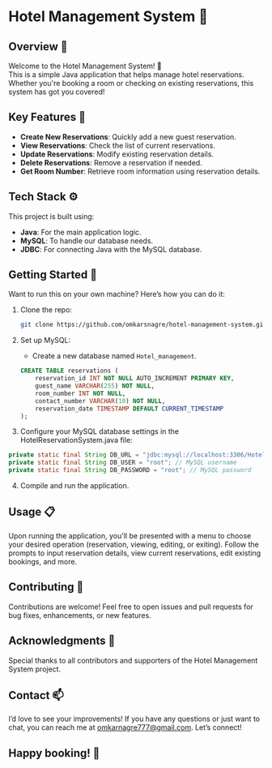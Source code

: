# Hotel Management System 🏨

## Overview 🌟
Welcome to the Hotel Management System! 🎉  
This is a simple Java application that helps manage hotel reservations.  
Whether you're booking a room or checking on existing reservations, this system has got you covered!

## Key Features 🔑
- **Create New Reservations**: Quickly add a new guest reservation.
- **View Reservations**: Check the list of current reservations.
- **Update Reservations**: Modify existing reservation details.
- **Delete Reservations**: Remove a reservation if needed.
- **Get Room Number**: Retrieve room information using reservation details.

## Tech Stack ⚙️
This project is built using:
- **Java**: For the main application logic.
- **MySQL**: To handle our database needs.
- **JDBC**: For connecting Java with the MySQL database.

## Getting Started 🚀
Want to run this on your own machine? Here’s how you can do it:

1. Clone the repo:
    ```bash
    git clone https://github.com/omkarsnagre/hotel-management-system.git
    ```

2. Set up MySQL:
   - Create a new database named `Hotel_management`.
   ```sql
   CREATE TABLE reservations (
       reservation_id INT NOT NULL AUTO_INCREMENT PRIMARY KEY,  
       guest_name VARCHAR(255) NOT NULL,                        
       room_number INT NOT NULL,                               
       contact_number VARCHAR(10) NOT NULL,                    
       reservation_date TIMESTAMP DEFAULT CURRENT_TIMESTAMP    
   );
3. Configure your MySQL database settings in the HotelReservationSystem.java file:
 ```java
private static final String DB_URL = "jdbc:mysql://localhost:3306/Hotel_management"; // Database URL
private static final String DB_USER = "root"; // MySQL username
private static final String DB_PASSWORD = "root"; // MySQL password
```
4. Compile and run the application.

## Usage 📋
  Upon running the application, you'll be presented with a menu to choose your desired operation (reservation, viewing, editing, or exiting).
  Follow the prompts to input reservation details, view current reservations, edit existing bookings, and more.

## Contributing 🤝
Contributions are welcome! Feel free to open issues and pull requests for bug fixes, enhancements, or new features.

## Acknowledgments 🙏
Special thanks to all contributors and supporters of the Hotel Management System project.

## Contact 📫
I’d love to see your improvements! If you have any questions or just want to chat, you can reach me at omkarnagre777@gmail.com. Let’s connect!

## Happy booking! 🌆
